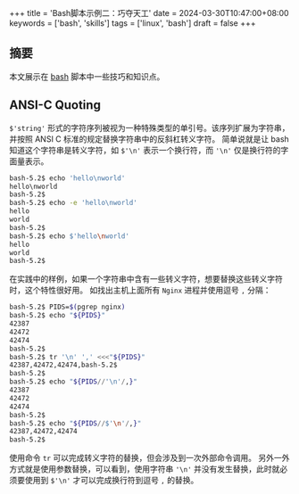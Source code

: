 +++
title = 'Bash脚本示例二：巧夺天工'
date = 2024-03-30T10:47:00+08:00
keywords = ['bash', 'skills']
tags = ['linux', 'bash']
draft = false
+++

## 摘要

本文展示在 [bash](https://www.gnu.org/software/bash/manual/bash.html) 脚本中一些技巧和知识点。

## ANSI-C Quoting

`$'string'` 形式的字符序列被视为一种特殊类型的单引号。该序列扩展为字符串，并按照 ANSI C 标准的规定替换字符串中的反斜杠转义字符。
简单说就是让 bash 知道这个字符串是转义字符，如 `$'\n'` 表示一个换行符，而 `'\n'` 仅是换行符的字面量表示。

```bash
bash-5.2$ echo 'hello\nworld'
hello\nworld
bash-5.2$ 
bash-5.2$ echo -e 'hello\nworld'
hello
world
bash-5.2$ 
bash-5.2$ echo $'hello\nworld'
hello
world
bash-5.2$ 
```

在实践中的样例，如果一个字符串中含有一些转义字符，想要替换这些转义字符时，这个特性很好用。
如找出主机上面所有 `Nginx` 进程并使用逗号 `,` 分隔：

```bash
bash-5.2$ PIDS=$(pgrep nginx)
bash-5.2$ echo "${PIDS}"
42387
42472
42474
bash-5.2$ 
bash-5.2$ tr '\n' ',' <<<"${PIDS}"
42387,42472,42474,bash-5.2$ 
bash-5.2$ 
bash-5.2$ echo "${PIDS//'\n'/,}"
42387
42472
42474
bash-5.2$ 
bash-5.2$ echo "${PIDS//$'\n'/,}"
42387,42472,42474
bash-5.2$ 
```

使用命令 `tr` 可以完成转义字符的替换，但会涉及到一次外部命令调用。
另外一外方式就是使用参数替换，可以看到，使用字符串 `'\n'` 并没有发生替换，此时就必须要使用到 `$'\n'` 才可以完成换行符到逗号 `,` 的替换。

